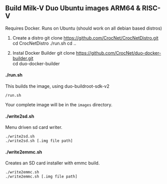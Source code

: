 ## Build Milk-V Duo Ubuntu images ARM64 & RISC-V  
  
  
Requires Docker.  Runs on Ubuntu (should work on all debian based distros)

1. Create a distro
    git clone https://github.com/CrocNet/CrocNetDistro.git
    cd CrocNetDistro
    ./run.sh
    cd ..

2. Instal Docker Builder 
    git clone https://github.com/CrocNet/duo-docker-builder.git  
    cd duo-docker-builder  

  
#### ./run.sh  
  
This builds the image, using duo-buildroot-sdk-v2  

    /run.sh  

Your complete image will be in the `images` directory.  
  
#### ./write2sd.sh  
  
Menu driven sd card writer.  

    ./write2sd.sh
    ./write2sd.sh [.img file path]

#### ./write2emmc.sh
  
Creates an SD card installer with emmc build. 

    ./write2emmc.sh
    ./write2emmc.sh [.img file path]
